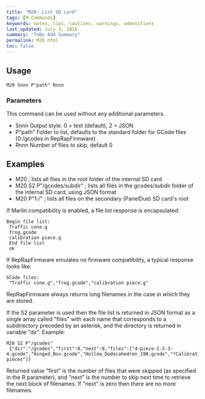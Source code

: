 ```yaml
---
title: "M20: List SD card" 
tags: [M-Commands]
keywords: notes, tips, cautions, warnings, admonitions
last_updated: July 3, 2016
summary: "ToDo Add Summary"
permalink: M20.html
toc: false
---
```



## Usage ##
```
M20 Snnn P"path" Rnnn
```

### Parameters ###

This command can be used without any additional parameters.
+ Snnn Output style: 0 = text (default), 2 = JSON
+ P"path" Folder to list, defaults to the standard folder for GCode files (0:/gcodes in RepRapFirmware)
+ Rnnn Number of files to skip, default 0

## Examples ##

+ M20 ; lists all files in the root folder of the internal SD card
+ M20 S2 P"/gcodes/subdir" ; lists all files in the gcodes/subdir folder of the internal SD card, using JSON format
+ M20 P"1:/" ; lists all files on the secondary (PanelDue) SD card's root

If Marlin compatibility is enabled, a file list response is encapsulated:

```
Begin file list:
 Traffic cone.g
 frog.gcode
 calibration piece.g
 End file list
 ok
```

If RepRapFirmware emulates no firmware compatibility, a typical response looks like:

```
GCode files:
 "Traffic cone.g","frog.gcode","calibration piece.g"
```

RepRapFirmware always returns long filenames in the case in which they are stored.

If the S2 parameter is used then the file list is returned in JSON format as a single array called "files" with each name that corresponds to a subdirectory preceded by an asterisk, and the directory is returned in variable "dir". Example:

```
M20 S2 P"/gcodes"
 {"dir":"/gcodes","first":0,"next":0,"files":["4-piece-1-2-3-4.gcode","Hinged_Box.gcode","Hollow_Dodecahedron_190.gcode","*Calibration pieces"]}
```

Returned value "first" is the number of files that were skipped (as specified in the R parameter), and "next" is the number to skip next time to retrieve the next block of filenames. If "next" is zero then there are no more filenames.
